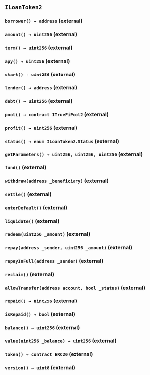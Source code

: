 ## `ILoanToken2`






### `borrower() → address` (external)





### `amount() → uint256` (external)





### `term() → uint256` (external)





### `apy() → uint256` (external)





### `start() → uint256` (external)





### `lender() → address` (external)





### `debt() → uint256` (external)





### `pool() → contract ITrueFiPool2` (external)





### `profit() → uint256` (external)





### `status() → enum ILoanToken2.Status` (external)





### `getParameters() → uint256, uint256, uint256` (external)





### `fund()` (external)





### `withdraw(address _beneficiary)` (external)





### `settle()` (external)





### `enterDefault()` (external)





### `liquidate()` (external)





### `redeem(uint256 _amount)` (external)





### `repay(address _sender, uint256 _amount)` (external)





### `repayInFull(address _sender)` (external)





### `reclaim()` (external)





### `allowTransfer(address account, bool _status)` (external)





### `repaid() → uint256` (external)





### `isRepaid() → bool` (external)





### `balance() → uint256` (external)





### `value(uint256 _balance) → uint256` (external)





### `token() → contract ERC20` (external)





### `version() → uint8` (external)







